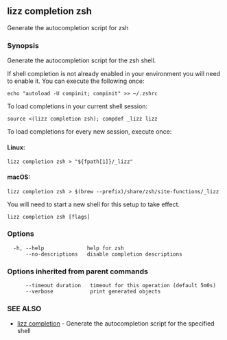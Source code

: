 ## lizz completion zsh

Generate the autocompletion script for zsh

### Synopsis

Generate the autocompletion script for the zsh shell.

If shell completion is not already enabled in your environment you will need
to enable it.  You can execute the following once:

	echo "autoload -U compinit; compinit" >> ~/.zshrc

To load completions in your current shell session:

	source <(lizz completion zsh); compdef _lizz lizz

To load completions for every new session, execute once:

#### Linux:

	lizz completion zsh > "${fpath[1]}/_lizz"

#### macOS:

	lizz completion zsh > $(brew --prefix)/share/zsh/site-functions/_lizz

You will need to start a new shell for this setup to take effect.


```
lizz completion zsh [flags]
```

### Options

```
  -h, --help              help for zsh
      --no-descriptions   disable completion descriptions
```

### Options inherited from parent commands

```
      --timeout duration   timeout for this operation (default 5m0s)
      --verbose            print generated objects
```

### SEE ALSO

* [lizz completion](../lizz_completion/)	 - Generate the autocompletion script for the specified shell

